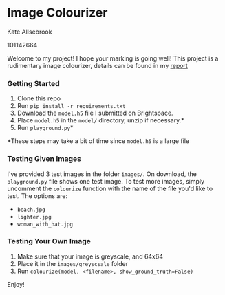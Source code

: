 # Image Colourizer
Kate Allsebrook 

101142664

Welcome to my project! I hope your marking is going well!
This project is a rudimentary image colourizer, details can
be found in my [report](https://docs.google.com/document/d/1ZT98bGkPrcdLA2NphA-XV8AL4pPSYfLxdYKAAlqMWOk/edit?usp=sharing)

### Getting Started
1. Clone this repo
2. Run `pip install -r requirements.txt`
3. Download the `model.h5` file I submitted on Brightspace.
3. Place `model.h5` in the `model/` directory, unzip if necessary.*
4. Run `playground.py`*

*These steps may take a bit of time since `model.h5` is a large file

### Testing Given Images
I've provided 3 test images in the folder `images/`. 
On download, the `playground.py` file shows one test image. To test more images, simply
uncomment the `colourize` function with the name of the file you'd like to test.
The options are:
* `beach.jpg`
* `lighter.jpg`
* `woman_with_hat.jpg`

### Testing Your Own Image
1. Make sure that your image is greyscale, and 64x64
2. Place it in the `images/greyscsale` folder
3. Run `colourize(model, <filename>, show_ground_truth=False)`

Enjoy!



